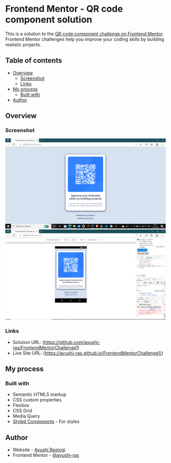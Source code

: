 # Frontend Mentor - QR code component solution

This is a solution to the [QR code component challenge on Frontend Mentor](https://www.frontendmentor.io/challenges/qr-code-component-iux_sIO_H). Frontend Mentor challenges help you improve your coding skills by building realistic projects. 

## Table of contents

- [Overview](#overview)
  - [Screenshot](#screenshot)
  - [Links](#links)
- [My process](#my-process)
  - [Built with](#built-with)
- [Author](#author)


## Overview

### Screenshot

![Desktop](./images/Screenshot%202022-09-12%2001.12.54.png)
![Mobile](./images/Screenshot%202022-09-12%2001.13.14.png)


### Links

- Solution URL: (https://github.com/ayushi-ras/FrontendMentorChallenge1)
- Live Site URL: (https://ayushi-ras.github.io/FrontendMentorChallenge1/)

## My process

### Built with

- Semantic HTML5 markup
- CSS custom properties
- Flexbox
- CSS Grid
- Media Query
- [Styled Components](https://styled-components.com/) - For styles


## Author

- Website - [Ayushi Rastogi](https://www.your-site.com)
- Frontend Mentor - [@ayushi-ras](https://www.frontendmentor.io/profile/ayushi-ras)